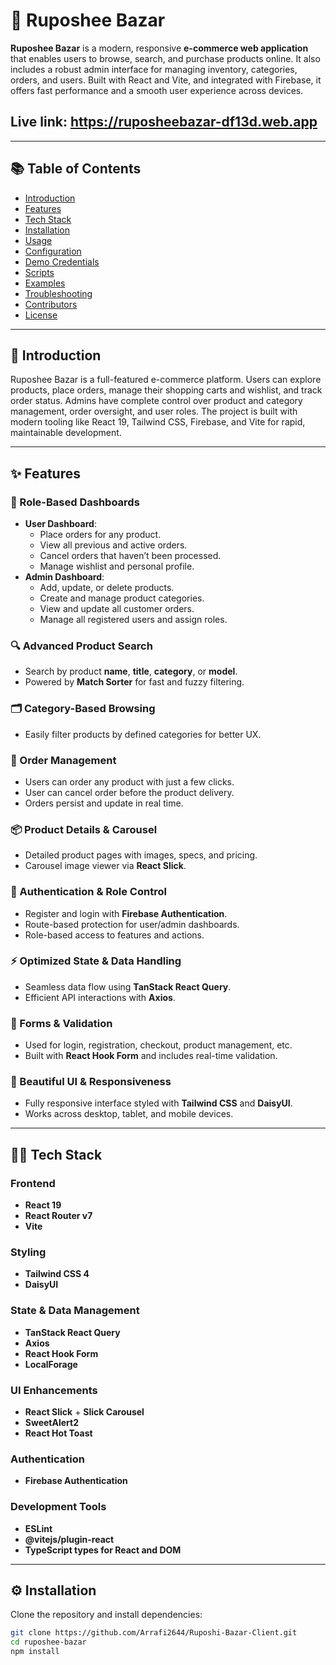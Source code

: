 # 🛒 Ruposhee Bazar

**Ruposhee Bazar** is a modern, responsive **e-commerce web application** that enables users to browse, search, and purchase products online. It also includes a robust admin interface for managing inventory, categories, orders, and users. Built with React and Vite, and integrated with Firebase, it offers fast performance and a smooth user experience across devices.

## Live link: https://ruposheebazar-df13d.web.app
---

## 📚 Table of Contents

- [Introduction](#introduction)
- [Features](#features)
- [Tech Stack](#tech-stack)
- [Installation](#installation)
- [Usage](#usage)
- [Configuration](#configuration)
- [Demo Credentials](#demo-credentials)
- [Scripts](#scripts)
- [Examples](#examples)
- [Troubleshooting](#troubleshooting)
- [Contributors](#contributors)
- [License](#license)

---

## 📌 Introduction

Ruposhee Bazar is a full-featured e-commerce platform. Users can explore products, place orders, manage their shopping carts and wishlist, and track order status. Admins have complete control over product and category management, order oversight, and user roles. The project is built with modern tooling like React 19, Tailwind CSS, Firebase, and Vite for rapid, maintainable development.

---

## ✨ Features

### 👥 Role-Based Dashboards
- **User Dashboard**:
  - Place orders for any product.
  - View all previous and active orders.
  - Cancel orders that haven’t been processed.
  - Manage wishlist and personal profile.
- **Admin Dashboard**:
  - Add, update, or delete products.
  - Create and manage product categories.
  - View and update all customer orders.
  - Manage all registered users and assign roles.

### 🔍 Advanced Product Search
- Search by product **name**, **title**, **category**, or **model**.
- Powered by **Match Sorter** for fast and fuzzy filtering.

### 🗂️ Category-Based Browsing
- Easily filter products by defined categories for better UX.

### 🛒 Order Management
- Users can order any product with just a few clicks.
- User can cancel order before the product delivery.
- Orders persist and update in real time.


### 📦 Product Details & Carousel
- Detailed product pages with images, specs, and pricing.
- Carousel image viewer via **React Slick**.

### 🔐 Authentication & Role Control
- Register and login with **Firebase Authentication**.
- Route-based protection for user/admin dashboards.
- Role-based access to features and actions.

### ⚡ Optimized State & Data Handling
- Seamless data flow using **TanStack React Query**.
- Efficient API interactions with **Axios**.

### 📝 Forms & Validation
- Used for login, registration, checkout, product management, etc.
- Built with **React Hook Form** and includes real-time validation.

### 🎨 Beautiful UI & Responsiveness
- Fully responsive interface styled with **Tailwind CSS** and **DaisyUI**.
- Works across desktop, tablet, and mobile devices.

---

## 🧑‍💻 Tech Stack

### Frontend
- **React 19**
- **React Router v7**
- **Vite**

### Styling
- **Tailwind CSS 4**
- **DaisyUI**

### State & Data Management
- **TanStack React Query**
- **Axios**
- **React Hook Form**
- **LocalForage**

### UI Enhancements
- **React Slick** + **Slick Carousel**
- **SweetAlert2**
- **React Hot Toast**

### Authentication
- **Firebase Authentication**

### Development Tools
- **ESLint**
- **@vitejs/plugin-react**
- **TypeScript types for React and DOM**

---

## ⚙️ Installation

Clone the repository and install dependencies:

```bash
git clone https://github.com/Arrafi2644/Ruposhi-Bazar-Client.git
cd ruposhee-bazar
npm install


